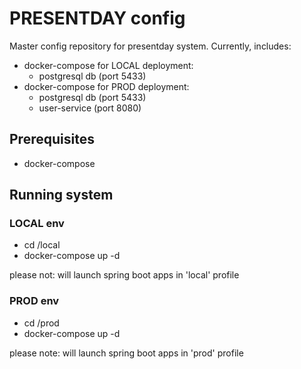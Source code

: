 # PRESENTDAY config

Master config repository for presentday system. Currently, includes:
- docker-compose for LOCAL deployment:
  - postgresql db (port 5433)
- docker-compose for PROD deployment:
  - postgresql db (port 5433)
  - user-service (port 8080)

## Prerequisites

- docker-compose

## Running system

### LOCAL env
- cd /local
- docker-compose up -d

please not: will launch spring boot apps in 'local' profile

### PROD env
- cd /prod
- docker-compose up -d

please note: will launch spring boot apps in 'prod' profile